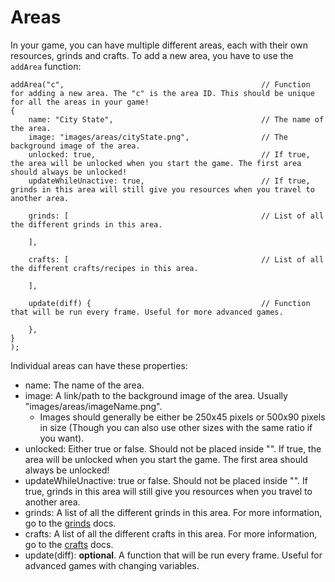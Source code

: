 # Areas

In your game, you can have multiple different areas, each with their own resources, grinds and crafts. To add a new area, you have to use the `addArea` function:

```
addArea("c",                                            // Function for adding a new area. The "c" is the area ID. This should be unique for all the areas in your game!
{
    name: "City State",                                 // The name of the area.
    image: "images/areas/cityState.png",                // The background image of the area.
    unlocked: true,                                     // If true, the area will be unlocked when you start the game. The first area should always be unlocked!
    updateWhileUnactive: true,                          // If true, grinds in this area will still give you resources when you travel to another area.

    grinds: [                                           // List of all the different grinds in this area.
                                                        
    ],

    crafts: [                                           // List of all the different crafts/recipes in this area.
                                                        
    ],

    update(diff) {                                      // Function that will be run every frame. Useful for more advanced games.
                                                        
    },
}
);
```

Individual areas can have these properties:

 - name: The name of the area.
 - image: A link/path to the background image of the area. Usually "images/areas/imageName.png".
   - Images should generally be either be 250x45 pixels or 500x90 pixels in size (Though you can also use other sizes with the same ratio if you want).
 - unlocked: Either true or false. Should not be placed inside "". If true, the area will be unlocked when you start the game. The first area should always be unlocked!
 - updateWhileUnactive: true or false. Should not be placed inside "". If true, grinds in this area will still give you resources when you travel to another area.
 - grinds: A list of all the different grinds in this area. For more information, go to the [grinds](grinds.md) docs.
 - crafts: A list of all the different crafts in this area. For more information, go to the [crafts](crafts.md) docs.
 - update(diff): **optional**. A function that will be run every frame. Useful for advanced games with changing variables.